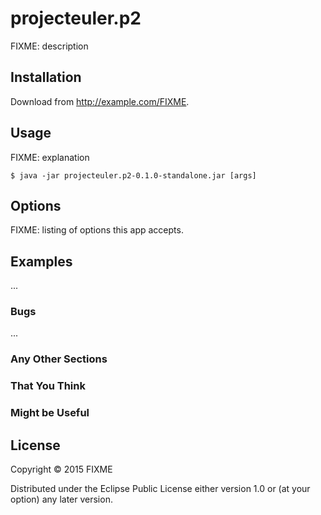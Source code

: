 # projecteuler.p2

FIXME: description

## Installation

Download from http://example.com/FIXME.

## Usage

FIXME: explanation

    $ java -jar projecteuler.p2-0.1.0-standalone.jar [args]

## Options

FIXME: listing of options this app accepts.

## Examples

...

### Bugs

...

### Any Other Sections
### That You Think
### Might be Useful

## License

Copyright © 2015 FIXME

Distributed under the Eclipse Public License either version 1.0 or (at
your option) any later version.
